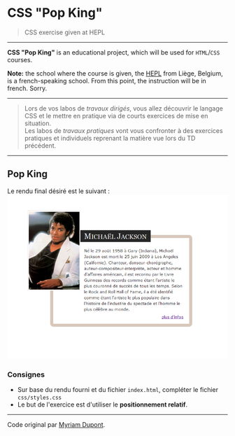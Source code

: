 # CSS "Pop King"

> CSS exercise given at HEPL

* * *

**CSS "Pop King"** is an educational project, which will be used for `HTML`/`CSS` courses.

**Note:** the school where the course is given, the [HEPL](http://www.provincedeliege.be/hauteecole) from Liège, Belgium, is a french-speaking school. From this point, the instruction will be in french. Sorry.

* * *

> Lors de vos labos de *travaux dirigés*, vous allez découvrir le langage CSS et le mettre en pratique via de courts exercices de mise en situation.  
> Les labos de *travaux pratiques* vont vous confronter à des exercices pratiques et individuels reprenant la matière vue lors du TD précédent.

* * *

## Pop King

Le rendu final désiré est le suivant : ![rendu final](./rendu.png)

### Consignes

* Sur base du rendu fourni et du fichier `index.html`, compléter le fichier `css/styles.css`
* Le but de l'exercice est d'utiliser le **positionnement relatif**.

* * *

Code original par [Myriam Dupont](https://github.com/myriamdupont).
